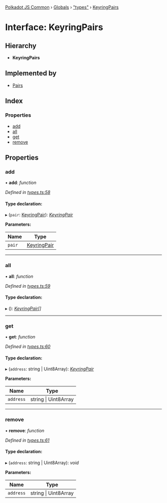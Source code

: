 [Polkadot JS Common](../README.md) › [Globals](../globals.md) › ["types"](../modules/_types_.md) › [KeyringPairs](_types_.keyringpairs.md)

# Interface: KeyringPairs

## Hierarchy

* **KeyringPairs**

## Implemented by

* [Pairs](../classes/_pairs_.pairs.md)

## Index

### Properties

* [add](_types_.keyringpairs.md#add)
* [all](_types_.keyringpairs.md#all)
* [get](_types_.keyringpairs.md#get)
* [remove](_types_.keyringpairs.md#remove)

## Properties

###  add

• **add**: *function*

*Defined in [types.ts:58](https://github.com/polkadot-js/common/blob/3769b99c/packages/keyring/src/types.ts#L58)*

#### Type declaration:

▸ (`pair`: [KeyringPair](_types_.keyringpair.md)): *[KeyringPair](_types_.keyringpair.md)*

**Parameters:**

Name | Type |
------ | ------ |
`pair` | [KeyringPair](_types_.keyringpair.md) |

___

###  all

• **all**: *function*

*Defined in [types.ts:59](https://github.com/polkadot-js/common/blob/3769b99c/packages/keyring/src/types.ts#L59)*

#### Type declaration:

▸ (): *[KeyringPair](_types_.keyringpair.md)[]*

___

###  get

• **get**: *function*

*Defined in [types.ts:60](https://github.com/polkadot-js/common/blob/3769b99c/packages/keyring/src/types.ts#L60)*

#### Type declaration:

▸ (`address`: string | Uint8Array): *[KeyringPair](_types_.keyringpair.md)*

**Parameters:**

Name | Type |
------ | ------ |
`address` | string &#124; Uint8Array |

___

###  remove

• **remove**: *function*

*Defined in [types.ts:61](https://github.com/polkadot-js/common/blob/3769b99c/packages/keyring/src/types.ts#L61)*

#### Type declaration:

▸ (`address`: string | Uint8Array): *void*

**Parameters:**

Name | Type |
------ | ------ |
`address` | string &#124; Uint8Array |
